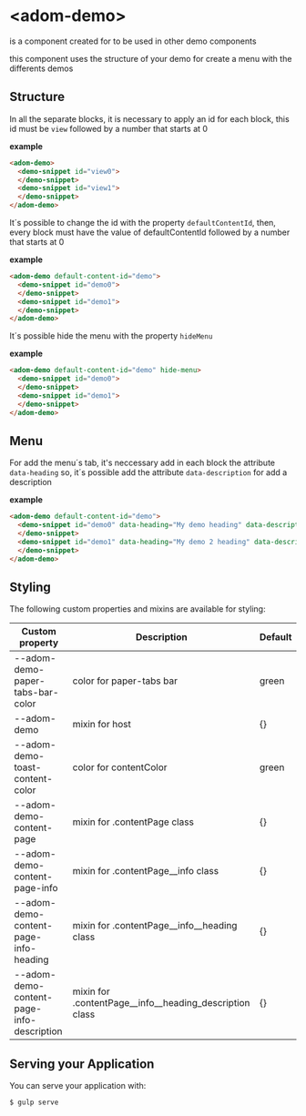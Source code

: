 # \<adom-demo\>

is a component created for to be used in other demo components

this component uses the structure of your demo for create a menu with the differents demos

## Structure

In all the separate blocks, it is necessary to apply an id for each block, this id must be `view` followed by a number that starts at 0

__example__

```html
<adom-demo>
  <demo-snippet id="view0">
  </demo-snippet>
  <demo-snippet id="view1">
  </demo-snippet>
</adom-demo>
```

It´s possible to change the id with the property `defaultContentId`, then, every block must have the value of defaultContentId followed by a number that starts at 0

__example__

```html
<adom-demo default-content-id="demo">
  <demo-snippet id="demo0">
  </demo-snippet>
  <demo-snippet id="demo1">
  </demo-snippet>
</adom-demo>
```

It´s possible hide the menu with the property `hideMenu`

__example__

```html
<adom-demo default-content-id="demo" hide-menu>
  <demo-snippet id="demo0">
  </demo-snippet>
  <demo-snippet id="demo1">
  </demo-snippet>
</adom-demo>
```

## Menu

For add the menu´s tab, it's neccessary add in each block the attribute `data-heading` so, it´s possible add the attribute `data-description` for add a description

__example__

```html
<adom-demo default-content-id="demo">
  <demo-snippet id="demo0" data-heading="My demo heading" data-description="My demo description">
  </demo-snippet>
  <demo-snippet id="demo1" data-heading="My demo 2 heading" data-description="My demo 2 description">
  </demo-snippet>
</adom-demo>
```

## Styling

The following custom properties and mixins are available for styling:

Custom property                           | Description                                             | Default  |
------------------------------------------|---------------------------------------------------------|----------|
--adom-demo-paper-tabs-bar-color          | color for paper-tabs bar                                | green    |
--adom-demo                               | mixin for host                                          | {}       |
--adom-demo-toast-content-color           | color for contentColor                                  | green    |
--adom-demo-content-page                  | mixin for .contentPage class                            | {}       |
--adom-demo-content-page-info             | mixin for .contentPage__info class                      | {}       |
--adom-demo-content-page-info-heading     | mixin for .contentPage__info__heading class             | {}       |
--adom-demo-content-page-info-description | mixin for .contentPage__info__heading_description class | {}       |

## Serving your Application

You can serve your application with:

    $ gulp serve
